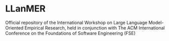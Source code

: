# LLanMER

Official repository of the International Workshop on Large Language Model-Oriented Empirical Research, held in conjunction with The ACM International Conference on the Foundations of Software Engineering (FSE) 
